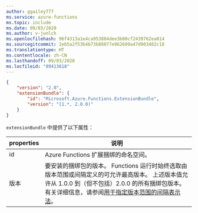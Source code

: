 ```yaml
---
author: ggailey777
ms.service: azure-functions
ms.topic: include
ms.date: 09/03/2020
ms.author: v-junlch
ms.openlocfilehash: 96f4313a1e4ca953884dee3b80cf2439762ea814
ms.sourcegitcommit: 2eb5a2f53b4b73b88877e962689a47d903482c18
ms.translationtype: HT
ms.contentlocale: zh-CN
ms.lasthandoff: 09/03/2020
ms.locfileid: "89413618"
---
```

```json
{
    "version": "2.0",
    "extensionBundle": {
        "id": "Microsoft.Azure.Functions.ExtensionBundle",
        "version": "[1.*, 2.0.0)"
    }
}
```

`extensionBundle` 中提供了以下属性：

| properties | 说明 |
| -------- | ----------- |
| id | Azure Functions 扩展捆绑的命名空间。 |
| 版本 | 要安装的捆绑包的版本。 Functions 运行时始终选取由版本范围或间隔定义的可允许最高版本。 上述版本值允许从 1.0.0 到（但不包括）2.0.0 的所有捆绑包版本。 有关详细信息，请参阅[用于指定版本范围的间隔表示法](https://docs.microsoft.com/nuget/reference/package-versioning#version-ranges)。 |

